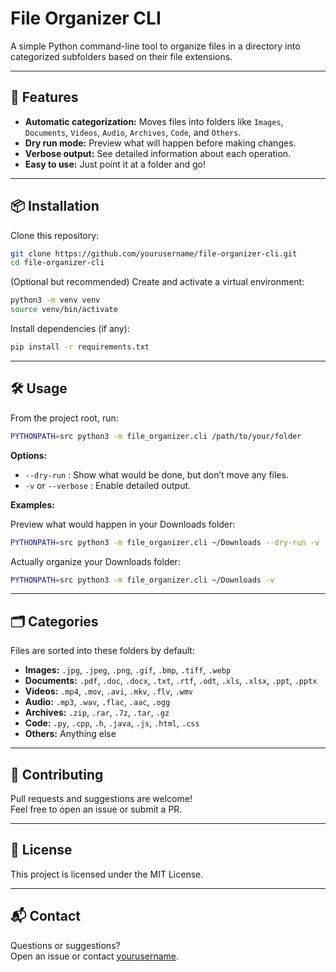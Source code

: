 # File Organizer CLI

A simple Python command-line tool to organize files in a directory into categorized subfolders based on their file extensions.

---

## 🚀 Features

- **Automatic categorization:** Moves files into folders like `Images`, `Documents`, `Videos`, `Audio`, `Archives`, `Code`, and `Others`.
- **Dry run mode:** Preview what will happen before making changes.
- **Verbose output:** See detailed information about each operation.
- **Easy to use:** Just point it at a folder and go!

---

## 📦 Installation

Clone this repository:

```bash
git clone https://github.com/yourusername/file-organizer-cli.git
cd file-organizer-cli
```

(Optional but recommended) Create and activate a virtual environment:

```bash
python3 -m venv venv
source venv/bin/activate
```

Install dependencies (if any):

```bash
pip install -r requirements.txt
```

---

## 🛠 Usage

From the project root, run:

```bash
PYTHONPATH=src python3 -m file_organizer.cli /path/to/your/folder
```

**Options:**

- `--dry-run` : Show what would be done, but don’t move any files.
- `-v` or `--verbose` : Enable detailed output.

**Examples:**

Preview what would happen in your Downloads folder:
```bash
PYTHONPATH=src python3 -m file_organizer.cli ~/Downloads --dry-run -v
```

Actually organize your Downloads folder:
```bash
PYTHONPATH=src python3 -m file_organizer.cli ~/Downloads -v
```

---

## 🗂 Categories

Files are sorted into these folders by default:

- **Images:** `.jpg`, `.jpeg`, `.png`, `.gif`, `.bmp`, `.tiff`, `.webp`
- **Documents:** `.pdf`, `.doc`, `.docx`, `.txt`, `.rtf`, `.odt`, `.xls`, `.xlsx`, `.ppt`, `.pptx`
- **Videos:** `.mp4`, `.mov`, `.avi`, `.mkv`, `.flv`, `.wmv`
- **Audio:** `.mp3`, `.wav`, `.flac`, `.aac`, `.ogg`
- **Archives:** `.zip`, `.rar`, `.7z`, `.tar`, `.gz`
- **Code:** `.py`, `.cpp`, `.h`, `.java`, `.js`, `.html`, `.css`
- **Others:** Anything else

---

## 🤝 Contributing

Pull requests and suggestions are welcome!  
Feel free to open an issue or submit a PR.

---

## 📄 License

This project is licensed under the MIT License.

---

## 📬 Contact

Questions or suggestions?  
Open an issue or contact [yourusername](https://github.com/yourusername).
